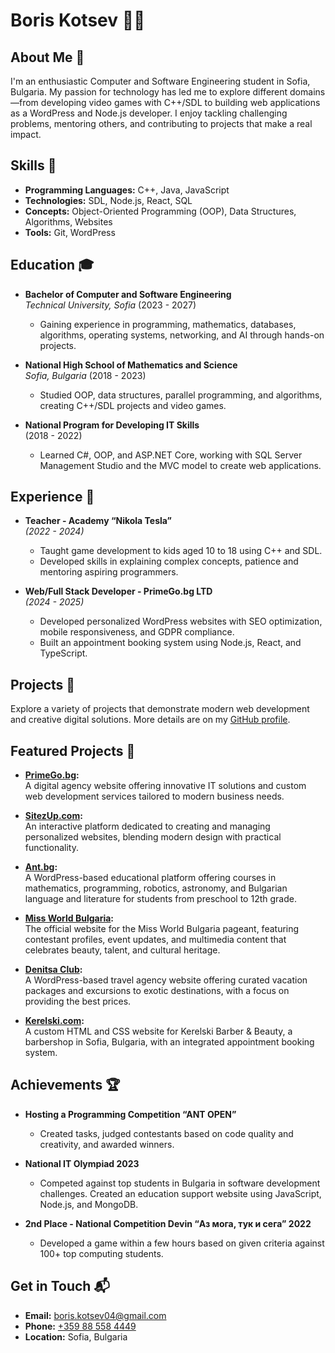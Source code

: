# Boris Kotsev 👨‍💻

## About Me 📝

I'm an enthusiastic Computer and Software Engineering student in Sofia, Bulgaria. My passion for technology has led me to explore different domains—from developing video games with C++/SDL to building web applications as a WordPress and Node.js developer. I enjoy tackling challenging problems, mentoring others, and contributing to projects that make a real impact.

## Skills 🔧

- **Programming Languages:** C++, Java, JavaScript
- **Technologies:** SDL, Node.js, React, SQL
- **Concepts:** Object-Oriented Programming (OOP), Data Structures, Algorithms, Websites
- **Tools:** Git, WordPress

## Education 🎓

- **Bachelor of Computer and Software Engineering**  
  *Technical University, Sofia* (2023 - 2027)  
  - Gaining experience in programming, mathematics, databases, algorithms, operating systems, networking, and AI through hands-on projects.

- **National High School of Mathematics and Science**  
  *Sofia, Bulgaria* (2018 - 2023)  
  - Studied OOP, data structures, parallel programming, and algorithms, creating C++/SDL projects and video games.

- **National Program for Developing IT Skills**  
  (2018 - 2022)  
  - Learned C#, OOP, and ASP.NET Core, working with SQL Server Management Studio and the MVC model to create web applications.

## Experience 💼

- **Teacher - Academy “Nikola Tesla”**  
  *(2022 - 2024)*  
  - Taught game development to kids aged 10 to 18 using C++ and SDL.
  - Developed skills in explaining complex concepts, patience and mentoring aspiring programmers.
  
- **Web/Full Stack Developer - PrimeGo.bg LTD**  
  *(2024 - 2025)*  
  - Developed personalized WordPress websites with SEO optimization, mobile responsiveness, and GDPR compliance.
  - Built an appointment booking system using Node.js, React, and TypeScript.

## Projects 🔗

Explore a variety of projects that demonstrate modern web development and creative digital solutions. More details are on my [GitHub profile](https://github.com/BorisKotsev?tab=repositories).

## Featured Projects 🌟

- **[PrimeGo.bg](https://primego.bg/):**  
  A digital agency website offering innovative IT solutions and custom web development services tailored to modern business needs.

- **[SitezUp.com](https://sitezup.com/):**  
  An interactive platform dedicated to creating and managing personalized websites, blending modern design with practical functionality.

- **[Ant.bg](https://ant.bg/):**  
  A WordPress-based educational platform offering courses in mathematics, programming, robotics, astronomy, and Bulgarian language and literature for students from preschool to 12th grade.

- **[Miss World Bulgaria](https://www.missworldbulgaria.org/):**  
  The official website for the Miss World Bulgaria pageant, featuring contestant profiles, event updates, and multimedia content that celebrates beauty, talent, and cultural heritage.

- **[Denitsa Club](https://denitsaclub.com/):**  
  A WordPress-based travel agency website offering curated vacation packages and excursions to exotic destinations, with a focus on providing the best prices.

- **[Kerelski.com](https://kerelski.com/):**  
  A custom HTML and CSS website for Kerelski Barber & Beauty, a barbershop in Sofia, Bulgaria, with an integrated appointment booking system.

## Achievements 🏆

- **Hosting a Programming Competition “ANT OPEN”**  
  - Created tasks, judged contestants based on code quality and creativity, and awarded winners.

- **National IT Olympiad 2023**  
  - Competed against top students in Bulgaria in software development challenges. Created an education support website using JavaScript, Node.js, and MongoDB.

- **2nd Place - National Competition Devin “Аз мога, тук и сега” 2022**  
  - Developed a game within a few hours based on given criteria against 100+ top computing students.

## Get in Touch 📬

- **Email:** [boris.kotsev04@gmail.com](mailto:boris.kotsev04@gmail.com)
- **Phone:** [+359 88 558 4449](tel:+359885584449)
- **Location:** Sofia, Bulgaria
